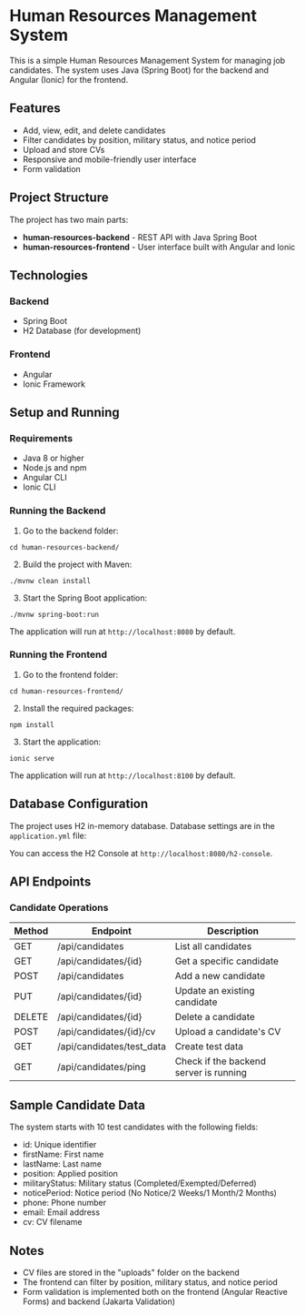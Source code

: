 # Human Resources Management System

This is a simple Human Resources Management System for managing job candidates. The system uses Java (Spring Boot) for the backend and Angular (Ionic) for the frontend.

## Features

- Add, view, edit, and delete candidates
- Filter candidates by position, military status, and notice period
- Upload and store CVs
- Responsive and mobile-friendly user interface
- Form validation

## Project Structure

The project has two main parts:

- **human-resources-backend** - REST API with Java Spring Boot
- **human-resources-frontend** - User interface built with Angular and Ionic

## Technologies

### Backend

- Spring Boot
- H2 Database (for development)

### Frontend

- Angular
- Ionic Framework

## Setup and Running

### Requirements

- Java 8 or higher
- Node.js and npm
- Angular CLI
- Ionic CLI

### Running the Backend

1. Go to the backend folder:
```
cd human-resources-backend/
```

2. Build the project with Maven:
```
./mvnw clean install
```

3. Start the Spring Boot application:
```
./mvnw spring-boot:run
```

The application will run at `http://localhost:8080` by default.

### Running the Frontend

1. Go to the frontend folder:
```
cd human-resources-frontend/
```

2. Install the required packages:
```
npm install
```

3. Start the application:
```
ionic serve
```

The application will run at `http://localhost:8100` by default.

## Database Configuration

The project uses H2 in-memory database. Database settings are in the `application.yml` file:

You can access the H2 Console at `http://localhost:8080/h2-console`.

## API Endpoints

### Candidate Operations

| Method | Endpoint | Description |
|-------|----------|----------|
| GET   | /api/candidates | List all candidates |
| GET   | /api/candidates/{id} | Get a specific candidate |
| POST  | /api/candidates | Add a new candidate |
| PUT   | /api/candidates/{id} | Update an existing candidate |
| DELETE| /api/candidates/{id} | Delete a candidate |
| POST  | /api/candidates/{id}/cv | Upload a candidate's CV |
| GET   | /api/candidates/test_data | Create test data |
| GET   | /api/candidates/ping | Check if the backend server is running

## Sample Candidate Data

The system starts with 10 test candidates with the following fields:

- id: Unique identifier
- firstName: First name
- lastName: Last name
- position: Applied position
- militaryStatus: Military status (Completed/Exempted/Deferred)
- noticePeriod: Notice period (No Notice/2 Weeks/1 Month/2 Months)
- phone: Phone number
- email: Email address
- cv: CV filename

## Notes

- CV files are stored in the "uploads" folder on the backend
- The frontend can filter by position, military status, and notice period
- Form validation is implemented both on the frontend (Angular Reactive Forms) and backend (Jakarta Validation)

